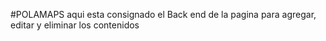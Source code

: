 #POLAMAPS
aqui esta consignado el Back end de la pagina para agregar, editar y eliminar los contenidos
